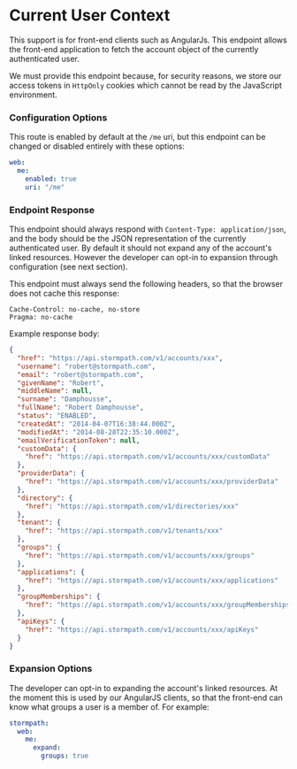 # Current User Context

This support is for front-end clients such as AngularJs.  This endpoint allows
the front-end application to fetch the account object of the currently
authenticated user.

We must provide this endpoint because, for security reasons, we store our
access tokens in `HttpOnly` cookies which cannot be read by the JavaScript
environment.

### Configuration Options

This route is enabled by default at the `/me` uri, but this endpoint can be
changed or disabled entirely with these options:

```yaml
web:
  me:
    enabled: true
    uri: "/me"
```

### Endpoint Response

This endpoint should always respond with `Content-Type: application/json`, and
the body should be the JSON representation of the currently authenticated user.
By default it should not expand any of the account's linked resources.  However
the developer can opt-in to expansion through configuration (see next section).

This endpoint must always send the following headers, so that the browser does
not cache this response:

```
Cache-Control: no-cache, no-store
Pragma: no-cache
```

Example response body:

```json
{
  "href": "https://api.stormpath.com/v1/accounts/xxx",
  "username": "robert@stormpath.com",
  "email": "robert@stormpath.com",
  "givenName": "Robert",
  "middleName": null,
  "surname": "Damphousse",
  "fullName": "Robert Damphousse",
  "status": "ENABLED",
  "createdAt": "2014-04-07T16:38:44.000Z",
  "modifiedAt": "2014-08-28T22:35:10.000Z",
  "emailVerificationToken": null,
  "customData": {
    "href": "https://api.stormpath.com/v1/accounts/xxx/customData"
  },
  "providerData": {
    "href": "https://api.stormpath.com/v1/accounts/xxx/providerData"
  },
  "directory": {
    "href": "https://api.stormpath.com/v1/directories/xxx"
  },
  "tenant": {
    "href": "https://api.stormpath.com/v1/tenants/xxx"
  },
  "groups": {
    "href": "https://api.stormpath.com/v1/accounts/xxx/groups"
  },
  "applications": {
    "href": "https://api.stormpath.com/v1/accounts/xxx/applications"
  },
  "groupMemberships": {
    "href": "https://api.stormpath.com/v1/accounts/xxx/groupMemberships"
  },
  "apiKeys": {
    "href": "https://api.stormpath.com/v1/accounts/xxx/apiKeys"
  }
}
```

### Expansion Options

The developer can opt-in to expanding the account's linked resources.  At the
moment this is used by our AngularJS clients, so that the front-end can know
what groups a user is a member of.  For example:

```yaml
stormpath:
  web:
    me:
      expand:
        groups: true
```
